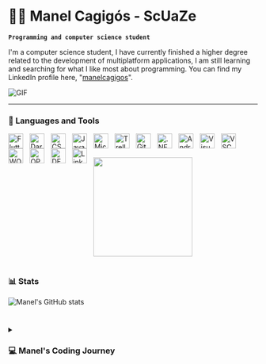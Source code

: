 <link rel="stylesheet" href="https://cdn.jsdelivr.net/gh/devicons/devicon@v2.15.1/devicon.min.css">          

# 👨‍💻 Manel Cagigós - ScUaZe

**`Programming and computer science student`**

I'm a computer science student, I have currently finished a higher degree related to the development of multiplatform applications, I am still learning and searching for what I like most about programming.
You can find my LinkedIn profile here, "<a href="https://www.linkedin.com/in/manel-cagig%C3%B3s-a2097a226/" target="_blank">manelcagigos</a>".

![GIF](https://user-images.githubusercontent.com/74038190/225813708-98b745f2-7d22-48cf-9150-083f1b00d6c9.gif)

---

### 💾 Languages and Tools

<img align="left" alt="Flutter" width="30px" style="padding-right:10px;" src="https://cdn.jsdelivr.net/gh/devicons/devicon/icons/flutter/flutter-original.svg" />
<img align="left" alt="Dart" width="30px" style="padding-right:10px;" src="https://cdn.jsdelivr.net/gh/devicons/devicon/icons/dart/dart-plain-wordmark.svg" />
<img align="left" alt="CSharp" width="30px" style="padding-right:10px;" src="https://cdn.jsdelivr.net/gh/devicons/devicon/icons/csharp/csharp-original.svg" />
<img align="left" alt="Java" width="30px" style="padding-right:10px;" src="https://cdn.jsdelivr.net/gh/devicons/devicon/icons/java/java-original.svg" />
<img align="left" alt="MicrosoftSQLServer" width="30px" style="padding-right:10px;" src="https://cdn.jsdelivr.net/gh/devicons/devicon/icons/microsoftsqlserver/microsoftsqlserver-plain-wordmark.svg" />
<img align="left" alt="Trello" width="30px" style="padding-right:10px;" src="https://cdn.jsdelivr.net/gh/devicons/devicon/icons/trello/trello-plain.svg" />
<img align="left" alt="GitHub" width="30px" style="padding-right:10px;" src="https://cdn.jsdelivr.net/gh/devicons/devicon/icons/github/github-original.svg" />
<img align="left" alt=".NET" width="30px" style="padding-right:10px;" src="https://cdn.jsdelivr.net/gh/devicons/devicon/icons/dotnetcore/dotnetcore-original.svg" />
<img align="left" alt="AndroidStudio" width="30px" style="padding-right:10px;" src="https://cdn.jsdelivr.net/gh/devicons/devicon/icons/androidstudio/androidstudio-original.svg" />
<img align="left" alt="VisualStudio" width="30px" style="padding-right:10px;" src="https://cdn.jsdelivr.net/gh/devicons/devicon/icons/visualstudio/visualstudio-plain.svg" />
<img align="left" alt="VSCODE" width="30px" style="padding-right:10px;" src="https://cdn.jsdelivr.net/gh/devicons/devicon/icons/vscode/vscode-original.svg" />
<img align="left" alt="WORDPRESS" width="30px" style="padding-right:10px;" src="https://cdn.jsdelivr.net/gh/devicons/devicon/icons/wordpress/wordpress-original.svg" />
<img align="left" alt="OPENSUSE" width="30px" style="padding-right:10px;" src="https://cdn.jsdelivr.net/gh/devicons/devicon/icons/opensuse/opensuse-plain-wordmark.svg" />
<img align="left" alt="DEBIAN" width="30px" style="padding-right:10px;" src="https://cdn.jsdelivr.net/gh/devicons/devicon/icons/debian/debian-original.svg" />
<img align="left" alt="LinkedIn" width="30px" style="padding-right:10px;" src="https://cdn.jsdelivr.net/gh/devicons/devicon/icons/linkedin/linkedin-original.svg" />

<br><br/>

<a href="https://github.com/anuraghazra/convoychat">
  <img height=200 align="center" src="https://github-readme-stats.vercel.app/api/top-langs?username=manelcagigos&layout=compact&langs_count=8&card_width=320&theme=algolia" />
</a>

#

### 📊 Stats
![Manel's GitHub stats](https://github-readme-stats.vercel.app/api?username=manelcagigos&show_icons=true&theme=algolia)
          
# 

<details>
   <summary><h3>💻 Manel's Coding Journey</h3></summary>
   I started coding when I was 15 years old, I did my high school final project about a automaton robot that follows a circuit made with black lines.
   It was a robot made by me using an arduino and programming it in C languague.
   Then I started my an intermediate education cycle in microcomputer systems and networks (education cycles are a common type of study in Spain), it was a two years period of time in which I learned everything about hardware and software mostly.
   Then when I completed this two years course I started higher degree education cycle in multiplatform application development, and in this cycle is where I started programming software just like in the real job world, mainly focused on .NET programming with Visual Studio and using Microsoft SQL Server for the database.


          
          

          
          
          


          
          
          
          
          


